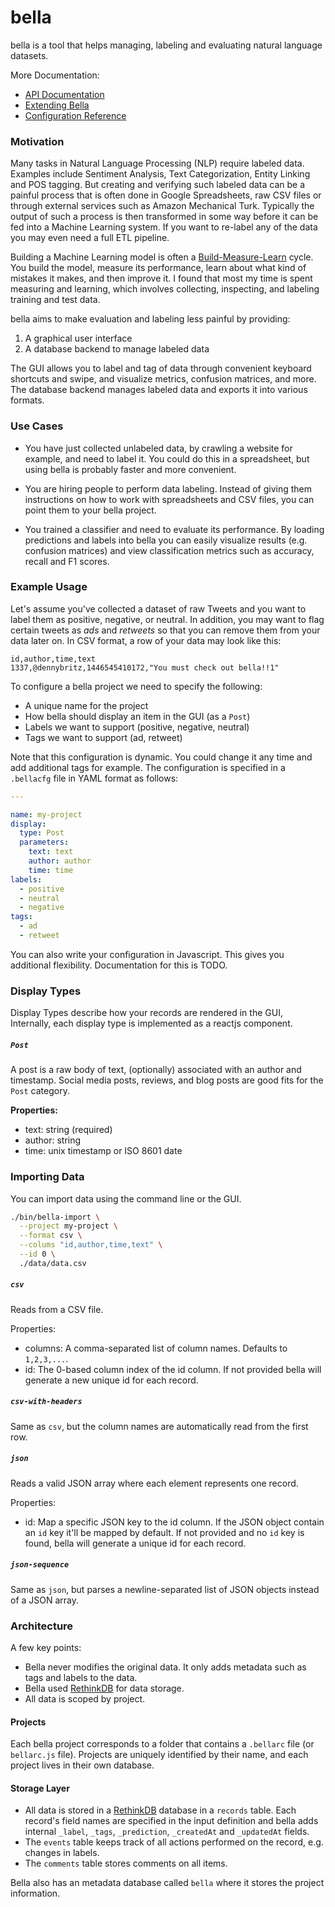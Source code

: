 # bella

bella is a tool that helps managing, labeling and evaluating natural language datasets.

More Documentation:

- [API Documentation](doc/api.md)
- [Extending Bella](doc/extending.md)
- [Configuration Reference](doc/configuration-reference.md)

### Motivation

Many tasks in Natural Language Processing (NLP) require labeled data. Examples include Sentiment Analysis, Text Categorization, Entity Linking and POS tagging. But creating and verifying such labeled data can be a painful process that is often done in Google Spreadsheets, raw CSV files or through external services such as Amazon Mechanical Turk. Typically the output of such a process is then transformed in some way before it can be fed into a Machine Learning system. If you want to re-label any of the data you may even need a full ETL pipeline.

Building a Machine Learning model is often a [Build-Measure-Learn](http://steveblank.com/2015/05/06/build-measure-learn-throw-things-against-the-wall-and-see-if-they-work/) cycle. You build the model, measure its performance, learn about what kind of mistakes it makes, and then improve it. I found that most my time is spent measuring and learning, which involves collecting, inspecting, and labeling training and test data.

bella aims to make evaluation and labeling less painful by providing: 

1. A graphical user interface
2. A database backend to manage labeled data

The GUI allows you to label and tag of data through convenient keyboard shortcuts and swipe, and visualize metrics, confusion matrices, and more. The database backend manages labeled data and exports it into various formats.

### Use Cases

- You have just collected unlabeled data, by crawling a website for example, and need to label it. You could do this in a spreadsheet, but using bella is probably faster and more convenient.

- You are hiring people to perform data labeling. Instead of giving them instructions on how to work with spreadsheets and CSV files, you can point them to your bella project.

- You trained a classifier and need to evaluate its performance. By loading predictions and labels into bella you can easily visualize results (e.g. confusion matrices) and view classification metrics such as accuracy, recall and F1 scores.

### Example Usage

Let's assume you've collected a dataset of raw Tweets and you want to label them as positive, negative, or neutral. In addition, you may want to flag certain tweets as  *ads* and *retweets* so that you can remove them from your data later on. In CSV format, a row of your data may look like this:

```
id,author,time,text
1337,@dennybritz,1446545410172,"You must check out bella!!1"
```

To configure a bella project we need to specify the following:

- A unique name for the project
- How bella should display an item in the GUI (as a `Post`)
- Labels we want to support (positive, negative, neutral)
- Tags we want to support (ad, retweet)

Note that this configuration is dynamic. You could change it any time and add additional tags for example. The configuration is specified in a `.bellacfg` file in YAML format as follows:

```yaml
---

name: my-project
display:
  type: Post
  parameters:
    text: text
    author: author
    time: time
labels: 
  - positive
  - neutral
  - negative
tags:
  - ad
  - retweet
```

You can also write your configuration in Javascript. This gives you additional flexibility. Documentation for this is TODO.


### Display Types

Display Types describe how your records are rendered in the GUI, Internally, each display type is implemented as a reactjs component.

##### `Post`

A post is a raw body of text, (optionally) associated with an author and timestamp. Social media posts, reviews, and blog posts are good fits for the `Post` category. 

**Properties:**

- text: string (required)
- author: string
- time: unix timestamp or ISO 8601 date


### Importing Data

You can import data using the command line or the GUI.


```bash
./bin/bella-import \
  --project my-project \
  --format csv \
  --colums "id,author,time,text" \
  --id 0 \ 
  ./data/data.csv
```

##### `csv`

Reads from a CSV file.

Properties:

- columns: A comma-separated list of column names. Defaults to `1,2,3,...`.
- id: The 0-based column index of the id column. If not provided bella will generate a new unique id for each record.


##### `csv-with-headers`

Same as `csv`, but the column names are automatically read from the first row.


##### `json`

Reads a valid JSON array where each element represents one record.

Properties:

- id: Map a specific JSON key to the id column. If the JSON object contain an `id` key it'll be mapped by default. If not provided and no `id` key is found, bella will generate a unique id for each record.

##### `json-sequence`

Same as `json`, but parses a newline-separated list of JSON objects instead of a JSON array.



### Architecture

A few key points:

- Bella never modifies the original data. It only adds metadata such as tags and labels to the data.
- Bella used [RethinkDB](http://rethinkdb.com/) for data storage.
- All data is scoped by project.

#### Projects

Each bella project corresponds to a folder that contains a `.bellarc` file (or `bellarc.js` file). Projects are uniquely identified by their name, and each project lives in their own database.

#### Storage Layer

- All data is stored in a [RethinkDB](http://rethinkdb.com/) database in a `records` table. Each record's field names are specified in the input definition and bella adds internal `_label`, `_tags`, `_prediction`, `_createdAt` and `_updatedAt` fields.
- The `events` table keeps track of all actions performed on the record, e.g. changes in labels.
- The `comments` table stores comments on all items.

Bella also has an metadata database called `bella` where it stores the project information.

